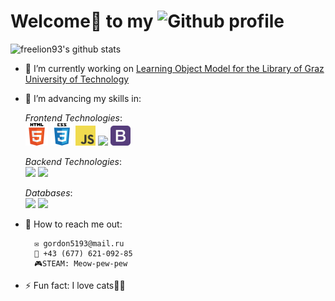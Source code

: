 # Welcome👋 to my <img src="https://github.com/favicon.ico" width="24" alt="Github"> profile

![freelion93's github stats](https://github-readme-stats.vercel.app/api?username=freelion93&show_icons=true&theme=radical)

- 🔭 I’m currently working on [Learning Object Model for the Library of Graz University of Technology](https://github.com/tu-graz-library/invenio-records-lom)
- 🌱 I’m advancing my skills in:
    
    *Frontend Technologies*:  
     <img src="https://raw.githubusercontent.com/github/explore/80688e429a7d4ef2fca1e82350fe8e3517d3494d/topics/html/html.png " width="36">
     <img src="https://raw.githubusercontent.com/github/explore/80688e429a7d4ef2fca1e82350fe8e3517d3494d/topics/css/css.png" width="36">
     <img src="https://raw.githubusercontent.com/github/explore/80688e429a7d4ef2fca1e82350fe8e3517d3494d/topics/javascript/javascript.png " width="32">
     <img src="https://img1.pnghut.com/24/2/12/Bw9NGRU1iP/turquoise-symbol-teal-react-icon-aqua.jpg " width="48">
     <img src="https://raw.githubusercontent.com/github/explore/80688e429a7d4ef2fca1e82350fe8e3517d3494d/topics/bootstrap/bootstrap.png " width="32">     
   
     
    *Backend Technologies*:  
    <img src="https://banner2.cleanpng.com/20180425/jrw/kisspng-node-js-javascript-web-application-express-js-comp-5ae0f84e2a4242.1423638015246930701731.jpg " width="32">
    <img src="https://cdn3.iconfinder.com/data/icons/logos-and-brands-adobe/512/267_Python-512.png " width="32">

    *Databases*:  
    <img src="https://cdn.iconscout.com/icon/free/png-512/mysql-19-1174939.png" width="32">
    <img src="https://upload.wikimedia.org/wikipedia/de/thumb/4/4b/Postgresql.svg/1200px-Postgresql.svg.png " width="32">

- 🔦 How to reach me out: 

        ✉ gordon5193@mail.ru
        📱 +43 (677) 621-092-85
        🎮STEAM: Meow-pew-pew


- ⚡ Fun fact: I love cats🐱‍👓
